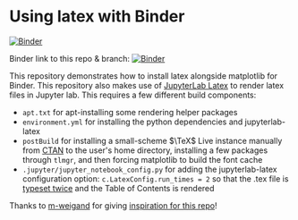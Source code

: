 # Using latex with Binder

[![Binder](https://mybinder.org/badge_logo.svg)](http://mybinder.org/v2/gh/binder-examples/latex/master?filepath=index.ipynb)

Binder link to this repo & branch: [![Binder](https://mybinder.org/badge_logo.svg)](https://mybinder.org/v2/gh/julowe/latex/texlive-CTAN-install)

This repository demonstrates how to install latex alongside matplotlib for Binder.
This repository also makes use of [JupyterLab Latex](https://github.com/jupyterlab/jupyterlab-latex)
to render latex files in Jupyter lab. This requires a few different build components:

- `apt.txt` for apt-installing some rendering helper packages
- `environment.yml` for installing the python dependencies and jupyterlab-latex
- `postBuild` for installing a small-scheme $\TeX$ Live instance manually from [CTAN](https://ctan.org/)
  to the user's home directory,
  installing a few packages through `tlmgr`,
  and then forcing matplotlib to build the font cache
- `.jupyter/jupyter_notebook_config.py` for adding the jupyterlab-latex configuration option:
  `c.LatexConfig.run_times = 2` so that the .tex file is [typeset twice](https://github.com/jupyterlab/jupyterlab-latex?tab=readme-ov-file#customization)
  and the Table of Contents is rendered

Thanks to [m-weigand](https://github.com/m-weigand) for giving
[inspiration for this repo](https://github.com/m-weigand/binder-example-latex-mpl/blob/master/index.ipynb)!
